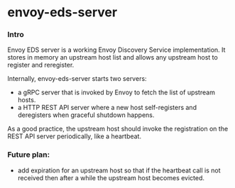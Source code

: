 # envoy-eds-server

### Intro
Envoy EDS server is a working Envoy Discovery Service implementation. It stores in memory an upstream host list and allows any upstream host to register and reregister.

Internally, envoy-eds-server starts two servers: 
- a gRPC server that is invoked by Envoy to fetch the list of upstream hosts.
- a HTTP REST API server where a new host self-registers and deregisters when graceful shutdown happens.

As a good practice, the upstream host should invoke the registration on the REST API server periodically, like a heartbeat.

### Future plan:
- add expiration for an upstream host so that if the heartbeat call is not received then after a while the upstream host becomes evicted.
